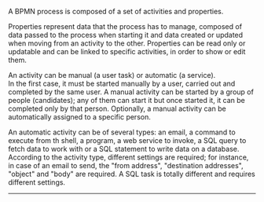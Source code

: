 A BPMN process is composed of a set of activities and properties.

Properties represent data that the process has to manage, composed of data passed to the process when starting it and data created or updated when moving from an activity to the other. Properties can be read only or updatable and can be linked to specific activities, in order to show or edit them.

An activity can be manual \(a user task\) or automatic \(a service\).  
In the first case, it must be started manually by a user, carried out and completed by the same user. A manual activity can be started by a group of people \(candidates\); any of them can start it but once started it, it can be completed only by that person. Optionally, a manual activity can be automatically assigned to a specific person.

An automatic activity can be of several types: an email, a command to execute from th shell, a program, a web service to invoke, a SQL query to fetch data to work with or a SQL statement to write data on a database.  
According to the activity type, different settings are required; for instance, in case of an email to send, the "from address", "destination addresses", "object" and "body" are required. A SQL task is totally different and requires different settings.

---



